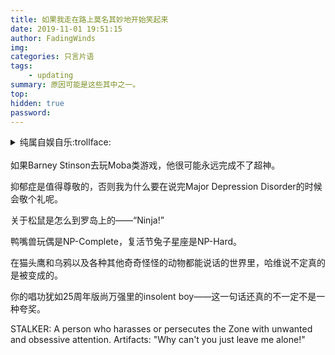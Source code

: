 ```yaml
---
title: 如果我走在路上莫名其妙地开始笑起来
date: 2019-11-01 19:51:15
author: FadingWinds
img:
categories: 只言片语
tags:
    - updating
summary: 原因可能是这些其中之一。
top:
hidden: true
password:
---
```

<details>
<summary>纯属自娱自乐:trollface:</summary>
如果你能看懂，那么恭喜，你差不多和我一样精神:trollface::trollface::trollface:
</details>
<br>
如果Barney Stinson去玩Moba类游戏，他很可能永远完成不了超神。

抑郁症是值得尊敬的，否则我为什么要在说完Major Depression Disorder的时候会敬个礼呢。

关于松鼠是怎么到罗岛上的——“Ninja!”

鸭嘴兽玩偶是NP-Complete，复活节兔子星座是NP-Hard。

在猫头鹰和乌鸦以及各种其他奇奇怪怪的动物都能说话的世界里，哈维说不定真的是被变成的。

你的唱功犹如25周年版尚万强里的insolent boy——这一句话还真的不一定不是一种夸奖。

STALKER: A person who harasses or persecutes the Zone with unwanted and obsessive attention. Artifacts: "Why can't you just leave me alone!"






